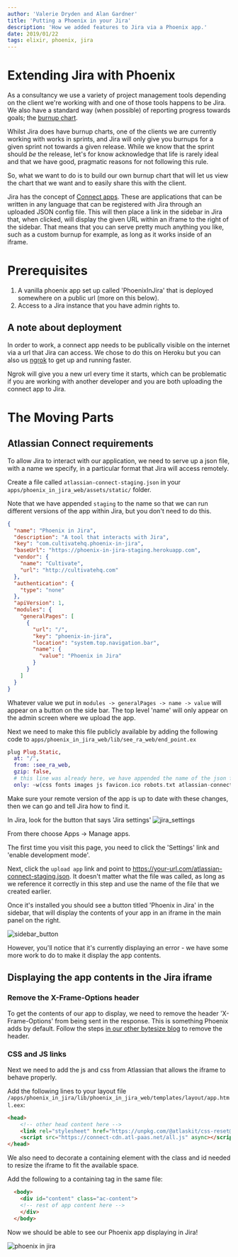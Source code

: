 ```yaml
---
author: 'Valerie Dryden and Alan Gardner'
title: 'Putting a Phoenix in your Jira'
description: 'How we added features to Jira via a Phoenix app.'
date: 2019/01/22
tags: elixir, phoenix, jira
---
```


# Extending Jira with Phoenix

As a consultancy we use a variety of project management tools depending on the client we're working with and one of those tools happens to be Jira. We also have a standard way (when possible) of reporting progress towards goals; the [burnup chart]().

Whilst Jira does have burnup charts, one of the clients we are currently working with works in sprints, and Jira will only give you burnups for a given sprint not towards a given release. While we know that the sprint should _be_ the release, let's for know acknowledge that life is rarely ideal and that we have good, pragmatic reasons for not following this rule.

So, what we want to do is to build our own burnup chart that will let us view the chart that we want and to easily share this with the client.

Jira has the concept of [Connect apps](). These are applications that can be written in any language that can be registered with Jira through an uploaded JSON config file. This will then place a link in the sidebar in Jira that, when clicked, will display the given URL within an iframe to the right of the sidebar. That means that you can serve pretty much anything you like, such as a custom burnup for example, as long as it works inside of an iframe.

# Prerequisites

1. A vanilla phoenix app set up called 'PhoenixInJira' that is deployed somewhere on a public url (more on this below).
2. Access to a Jira instance that you have admin rights to.

## A note about deployment

In order to work, a connect app needs to be publically visible on the internet via a url that Jira can access. We chose to do this on Heroku but you can also us [ngrok](https://ngrok.com/) to get up and running faster.

Ngrok will give you a new url every time it starts, which can be problematic if you are working with another developer and you are both uploading the connect app to Jira.

# The Moving Parts

## Atlassian Connect requirements

To allow Jira to interact with our application, we need to serve up a json file, with a name we specify, in a particular format that Jira will access remotely.

Create a file called `atlassian-connect-staging.json` in your `apps/phoenix_in_jira_web/assets/static/` folder.

Note that we have appended `staging` to the name so that we can run different versions of the app within Jira, but you don't need to do this.

```json
{
  "name": "Phoenix in Jira",
  "description": "A tool that interacts with Jira",
  "key": "com.cultivatehq.phoenix-in-jira",
  "baseUrl": "https://phoenix-in-jira-staging.herokuapp.com",
  "vendor": {
    "name": "Cultivate",
    "url": "http://cultivatehq.com"
  },
  "authentication": {
    "type": "none"
  },
  "apiVersion": 1,
  "modules": {
    "generalPages": [
      {
        "url": "/",
        "key": "phoenix-in-jira",
        "location": "system.top.navigation.bar",
        "name": {
          "value": "Phoenix in Jira"
        }
      }
    ]
  }
}
```

Whatever value we put in `modules -> generalPages -> name -> value` will appear on a button on the side bar. The top level 'name' will only appear on the admin screen where we upload the app.

Next we need to make this file publicly available by adding the following code to `apps/phoenix_in_jira_web/lib/see_ra_web/end_point.ex`

```elixir
plug Plug.Static,
  at: "/",
  from: :see_ra_web,
  gzip: false,
  # this line was already here, we have appended the name of the json file to it
  only: ~w(css fonts images js favicon.ico robots.txt atlassian-connect-staging.json)
```

Make sure your remote version of the app is up to date with these changes, then we can go and tell Jira how to find it.

In Jira, look for the button that says 'Jira settings'
![jira_settings](/images/posts/jira_settings_button.png "Jira Settings Button")

From there choose Apps -> Manage apps.

The first time you visit this page, you need to click the 'Settings' link and 'enable development mode'.

Next, click the `upload app` link and point to <https://your-url.com/atlassian-connect-staging.json>. It doesn't matter what the file was called, as long as we reference it correctly in this step and use the name of the file that we created earlier.

Once it's installed you should see a button titled 'Phoenix in Jira' in the sidebar, that will display the contents of your app in an iframe in the main panel on the right.

![sidebar_button](/images/posts/sidebar_button.png "Sidebar Button")

However, you'll notice that it's currently displaying an error - we have some more work to do to make it display the app contents.

## Displaying the app contents in the Jira iframe

### Remove the X-Frame-Options header
To get the contents of our app to display, we need to remove the header 'X-Frame-Options' from being sent in the response. This is something Phoenix adds by default. Follow the steps [in our other bytesize blog](https://bytesize.cultivatehq.com/elixir/phoenix/2019/01/22/putting-phoenix-in-an-iframe.html) to remove the header.

### CSS and JS links

Next we need to add the js and css from Atlassian that allows the iframe to behave properly.

Add the following lines to your layout file `/apps/phoenix_in_jira/lib/phoenix_in_jira_web/templates/layout/app.html.eex`:

```html
<head>
    <!-- other head content here -->
    <link rel="stylesheet" href="https://unpkg.com/@atlaskit/css-reset@2.0.0/dist/bundle.css" media="all">
    <script src="https://connect-cdn.atl-paas.net/all.js" async></script>
</head>
```

We also need to decorate a containing element with the class and id needed to resize the iframe to fit the available space.

Add the following to a containing tag in the same file:

```html
  <body>
    <div id="content" class="ac-content">
    <!-- rest of app content here -->
    </div>
  </body>
```

Now we should be able to see our Phoenix app displaying in Jira!

![phoenix in jira](/images/posts/phoenix_in_jira.png "Phoenix in Jira")

